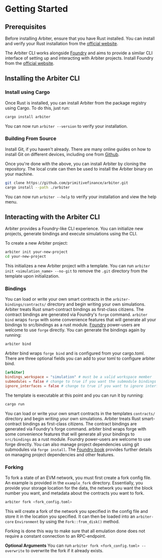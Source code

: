 # Getting Started

## Prerequisites

Before installing Arbiter, ensure that you have Rust installed. You can install and verify your Rust installation from the [official website](https://www.rust-lang.org/tools/install).

The Arbiter CLI works alongside [Foundry](https://github.com/foundry-rs/foundry) and aims to provide a similar CLI interface of setting up and interacting with Arbiter projects. Install Foundry from the [official website](https://getfoundry.sh/).

## Installing the Arbiter CLI

### Install using Cargo

Once Rust is installed, you can install Arbiter from the package registry using Cargo. To do this, just run:
```bash
cargo install arbiter
```

You can now run `arbiter --version` to verify your installation.

### Building From Source
Install Git, if you haven't already. There are many online guides on how to install Git on different devices, including one from [Github](https://github.com/git-guides/install-git).

Once you're done with the above, you can install Arbiter by cloning the repository. The local crate can then be used to install the Arbiter binary on your machine.

```bash
git clone https://github.com/primitivefinance/arbiter.git
cargo install --path ./arbiter
```

You can now run `arbiter --help` to verify your installation and view the help menu.

## Interacting with the Arbiter CLI
Arbiter provides a Foundry-like CLI experience. You can initialize new projects, generate bindings and execute simulations using the CLI.

To create a new Arbiter project:
```bash
arbiter init your-new-project
cd your-new-project
```
This initializes a new Arbiter project with a template.
You can run `arbiter init <simulation_name> --no-git` to remove the `.git` directory from the template upon initialization.

### Bindings

You can load or write your own smart contracts in the `arbiter-bindings/contracts/` directory and begin writing your own simulations. 
Arbiter treats Rust smart-contract bindings as first-class citizens. 
The contract bindings are generated via Foundry's `forge` command. 
`arbiter bind` wraps `forge` with some convenience features that will generate all your bindings to src/bindings as a rust module. 
[Foundry](https://github.com/foundry-rs/foundry) power-users are welcome to use `forge` directly.
You can generate the bindings again by running:

```bash
arbiter bind
```
Arbiter bind wraps `forge bind` and is configured from your cargo.toml. There are three optional fields you can add to your toml to configure arbiter bind. 
```toml
[arbiter]
bindings_workspace = "simulation" # must be a valid workspace member
submodules = false # change to true if you want the submodule bindings to be generated
ignore_interfaces = false # change to true if you want to ignore interfaces contracts
```

The template is executable at this point and you can run it by running:

```bash
cargo run
```

You can load or write your own smart contracts in the templates `contracts/` directory and begin writing your own simulations. Arbiter treats Rust smart-contract bindings as first-class citizens. The contract bindings are generated via Foundry's forge command. arbiter bind wraps forge with some convenience features that will generate all your bindings to `src/bindings` as a rust module. Foundry power-users are welcome to use forge directly. You can also manage project dependencies using git submodules via `forge install`. The [Foundry book](https://book.getfoundry.sh/reference/forge/forge-install) provides further details on managing project dependencies and other features.


### Forking

To fork a state of an EVM network, you must first create a fork config file.
An example is provided in the `example_fork` directory.
Essentially, you provide your storage location for the data, the network you want the block number you want, and metadata about the contracts you want to fork.

```bash
arbiter fork <fork_config.toml>
```

This will create a fork of the network you specified in the config file and store it in the location you specified.
It can then be loaded into an `arbiter-core` `Environment` by using the `Fork::from_disk()` method.

Forking is done this way to make sure that all emulation done does not require a constant connection to an RPC-endpoint.

**Optional Arguments** 
You can run `arbiter fork <fork_config.toml> --overwrite` to overwrite the fork if it already exists.